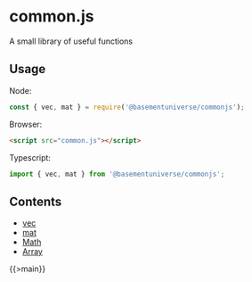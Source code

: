 # common.js

A small library of useful functions

## Usage

Node:

```javascript
const { vec, mat } = require('@basementuniverse/commonjs');
```

Browser:

```html
<script src="common.js"></script>
```

Typescript:

```typescript
import { vec, mat } from '@basementuniverse/commonjs';
```

## Contents

* [vec](#vec)
* [mat](#mat)
* [Math](#Math)
* [Array](#Array)

{{>main}}
